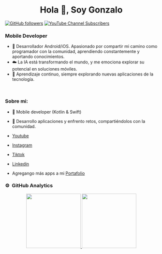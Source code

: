 <div align="center">
  <h1>Hola 👋, Soy Gonzalo</h1>
</div>

  [![GitHub followers](https://img.shields.io/github/followers/gonzalo-droid?style=social)](https://github.com/gonzalo-droid) [![YouTube Channel Subscribers](https://img.shields.io/youtube/channel/subscribers/UCPjql8JlN5kw6hU2U_tngaw?style=social)](https://youtube.com/GonzaloDroid2050?sub_confirmation=1) 

### Mobile Developer
- 🌱 Desarrollador Android/iOS. Apasionado por compartir mi camino como programador con la comunidad, aprendiendo constantemente y aportando conocimientos.
- ☁️ La IA está transformando el mundo, y me emociona explorar su potencial en soluciones móviles.
- 🚀 Aprendizaje continuo, siempre explorando nuevas aplicaciones de la tecnología.
<br />

### Sobre mi:

- 📲 Mobile developer (Kotlin & Swift)
- 🎥 Desarrollo aplicaciones y enfrento retos, compartiéndolos con la comunidad.

- [Youtube](https://youtube.com/GonzaloDroid2050?sub_confirmation=1)
- [Instagram](https://www.instagram.com/gonzalo.lozg/)
- [Tiktok](https://www.tiktok.com/@gonzalodroid)
- [Linkedin](https://www.linkedin.com/in/gonzalo-lozg/)

- Agregango más apps a mi [Portafolio](https://gonzalo-lozg.me/)

### ⚙️ &nbsp;GitHub Analytics

<p align="center">
<a href="https://github.com/gonzalo-droid">
  <img height="180em" src="https://github-readme-stats-eight-theta.vercel.app/api?username=gonzalo-droid&show_icons=true&theme=algolia&include_all_commits=true&count_private=true"/>
  <img height="180em" src="https://github-readme-stats-eight-theta.vercel.app/api/top-langs/?username=gonzalo-droid&layout=compact&langs_count=8&theme=algolia"/>
</a>
</p>

